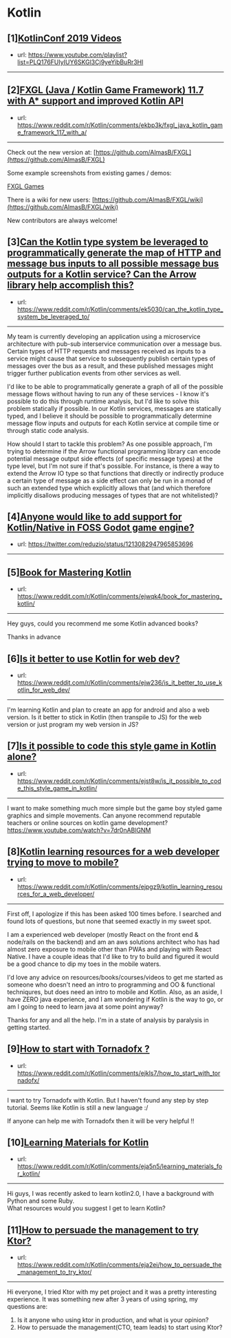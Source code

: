 # Kotlin
## [1][KotlinConf 2019 Videos](https://www.reddit.com/r/Kotlin/comments/ebd0np/kotlinconf_2019_videos/)
- url: https://www.youtube.com/playlist?list=PLQ176FUIyIUY6SKGl3Cj9yeYibBuRr3Hl
---

## [2][FXGL (Java / Kotlin Game Framework) 11.7 with A* support and improved Kotlin API](https://www.reddit.com/r/Kotlin/comments/ekbp3k/fxgl_java_kotlin_game_framework_117_with_a/)
- url: https://www.reddit.com/r/Kotlin/comments/ekbp3k/fxgl_java_kotlin_game_framework_117_with_a/
---
Check out the new version at:  [https://github.com/AlmasB/FXGL](https://github.com/AlmasB/FXGL) 

Some example screenshots from existing games / demos:

[FXGL Games](https://preview.redd.it/ca4igbjjzx841.jpg?width=2561&amp;format=pjpg&amp;auto=webp&amp;s=04863a2c9c9081aab328b820a98142eea2233117)

There is a wiki for new users:  [https://github.com/AlmasB/FXGL/wiki](https://github.com/AlmasB/FXGL/wiki) 

New contributors are always welcome!
## [3][Can the Kotlin type system be leveraged to programmatically generate the map of HTTP and message bus inputs to all possible message bus outputs for a Kotlin service? Can the Arrow library help accomplish this?](https://www.reddit.com/r/Kotlin/comments/ek5030/can_the_kotlin_type_system_be_leveraged_to/)
- url: https://www.reddit.com/r/Kotlin/comments/ek5030/can_the_kotlin_type_system_be_leveraged_to/
---
My team is currently developing an application using a microservice architecture with pub-sub interservice communication over a message bus. Certain types of HTTP requests and messages received as inputs to a service might cause that service to subsequently publish certain types of messages over the bus as a result, and these published messages might trigger further publication events from other services as well.

I'd like to be able to programmatically generate a graph of all of the possible message flows without having to run any of these services - I know it's possible to do this through runtime analysis, but I'd like to solve this problem statically if possible. In our Kotlin services, messages are statically typed, and I believe it should be possible to programmatically determine message flow inputs and outputs for each Kotlin service at compile time or through static code analysis.

How should I start to tackle this problem? As one possible approach, I'm trying to determine if the Arrow functional programming library can encode potential message output side effects (of specific message types) at the type level, but I'm not sure if that's possible. For instance, is there a way to extend the Arrow IO type so that functions that directly or indirectly produce a certain type of message as a side effect can only be run in a monad of such an extended type which explicitly allows that (and which therefore implicitly disallows producing messages of types that are not whitelisted)?
## [4][Anyone would like to add support for Kotlin/Native in FOSS Godot game engine?](https://www.reddit.com/r/Kotlin/comments/ejuxss/anyone_would_like_to_add_support_for_kotlinnative/)
- url: https://twitter.com/reduzio/status/1213082947965853696
---

## [5][Book for Mastering Kotlin](https://www.reddit.com/r/Kotlin/comments/ejwqk4/book_for_mastering_kotlin/)
- url: https://www.reddit.com/r/Kotlin/comments/ejwqk4/book_for_mastering_kotlin/
---
Hey guys, could you recommend me some Kotlin advanced books?  


Thanks in advance
## [6][Is it better to use Kotlin for web dev?](https://www.reddit.com/r/Kotlin/comments/ejw236/is_it_better_to_use_kotlin_for_web_dev/)
- url: https://www.reddit.com/r/Kotlin/comments/ejw236/is_it_better_to_use_kotlin_for_web_dev/
---
I'm learning Kotlin and plan to create an app for android and also a web version. Is it better to stick in Kotlin (then transpile to JS) for the web version or just program my web version in JS?
## [7][Is it possible to code this style game in Kotlin alone?](https://www.reddit.com/r/Kotlin/comments/ejst8w/is_it_possible_to_code_this_style_game_in_kotlin/)
- url: https://www.reddit.com/r/Kotlin/comments/ejst8w/is_it_possible_to_code_this_style_game_in_kotlin/
---
I want to make something much more simple but the game boy styled game graphics and simple movements. Can anyone recommend reputable teachers or online sources on kotlin game development? 
https://www.youtube.com/watch?v=7dr0nABlGNM
## [8][Kotlin learning resources for a web developer trying to move to mobile?](https://www.reddit.com/r/Kotlin/comments/ejpgz9/kotlin_learning_resources_for_a_web_developer/)
- url: https://www.reddit.com/r/Kotlin/comments/ejpgz9/kotlin_learning_resources_for_a_web_developer/
---
First off, I apologize if this has been asked 100 times before.  I searched and found lots of questions, but none that seemed exactly in my sweet spot.

I am a experienced web developer (mostly React on the front end &amp; node/rails on the backend) and am an aws solutions architect who has had almost zero exposure to mobile other than PWAs and playing with React Native.  I have a couple ideas that I'd like to try to build and figured it would be a good chance to dip my toes in the mobile waters.

I'd love any advice on resources/books/courses/videos to get me started as someone who doesn't need an intro to programming and OO &amp; functional techniqures, but does need an intro to mobile and Kotlin.  Also, as an aside, I have ZERO java experience, and I am wondering if Kotlin is the way to go, or am I going to need to learn java at some point anyway?

Thanks for any and all the help.  I'm in a state of analysis by paralysis in getting started.
## [9][How to start with Tornadofx ?](https://www.reddit.com/r/Kotlin/comments/ejkls7/how_to_start_with_tornadofx/)
- url: https://www.reddit.com/r/Kotlin/comments/ejkls7/how_to_start_with_tornadofx/
---
I want to try Tornadofx with Kotlin. But I haven't found any step by step tutorial. Seems like Kotlin is still a new language :/

If anyone can help me with Tornadofx then it will be very helpful !!
## [10][Learning Materials for Kotlin](https://www.reddit.com/r/Kotlin/comments/eja5n5/learning_materials_for_kotlin/)
- url: https://www.reddit.com/r/Kotlin/comments/eja5n5/learning_materials_for_kotlin/
---
Hi guys, I was recently asked to learn kotlin2.0, I have a background with Python and some Ruby.   
What resources would you suggest I get to learn Kotlin?
## [11][How to persuade the management to try Ktor?](https://www.reddit.com/r/Kotlin/comments/eja2ei/how_to_persuade_the_management_to_try_ktor/)
- url: https://www.reddit.com/r/Kotlin/comments/eja2ei/how_to_persuade_the_management_to_try_ktor/
---
Hi everyone, I tried Ktor with my pet project and it was a pretty interesting experience. It was something new after 3 years of using spring, my questions are:
1) Is it anyone who using ktor in production, and what is your opinion?
2) How to persuade the management(CTO, team leads) to start using Ktor?

